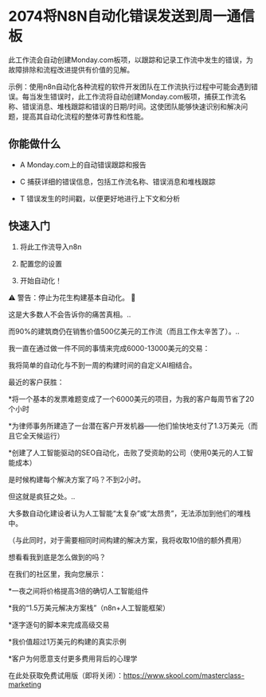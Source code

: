 # 2074将N8N自动化错误发送到周一通信板

此工作流会自动创建Monday.com板项，以跟踪和记录工作流中发生的错误，为故障排除和流程改进提供有价值的见解。

示例：使用n8n自动化各种流程的软件开发团队在工作流执行过程中可能会遇到错误。每当发生错误时，此工作流将自动创建Monday.com板项，捕获工作流名称、错误消息、堆栈跟踪和错误的日期/时间。这使团队能够快速识别和解决问题，提高其自动化流程的整体可靠性和性能。

## 你能做什么

- A Monday.com上的自动错误跟踪和报告

- C 捕获详细的错误信息，包括工作流名称、错误消息和堆栈跟踪

- T 错误发生的时间戳，以便更好地进行上下文和分析

## 快速入门

1.  将此工作流导入n8n

2.  配置您的设置

3.  开始自动化！

⚠️ 警告：停止为花生构建基本自动化。 🚫

这是大多数人不会告诉你的痛苦真相。..

而90%的建筑商仍在销售价值500亿美元的工作流（而且工作太辛苦了）。..

我一直在通过做一件不同的事情来完成6000-13000美元的交易：

我将简单的自动化与不到一周的构建时间的自定义AI相结合。

最近的客户获胜：

*将一个基本的发票难题变成了一个6000美元的项目，为我的客户每周节省了20个小时

*为律师事务所建造了一台潜在客户开发机器——他们愉快地支付了1.3万美元（而且它全天候运行）

*创建了人工智能驱动的SEO自动化，击败了受资助的公司（使用0美元的人工智能成本）

是时候构建每个解决方案了吗？不到2小时。

但这就是疯狂之处。..

大多数自动化建设者认为人工智能“太复杂”或“太昂贵”，无法添加到他们的堆栈中。

（与此同时，对于需要相同时间构建的解决方案，我将收取10倍的额外费用）

想看看我到底是怎么做到的吗？

在我们的社区里，我向您展示：

*一夜之间将价格提高3倍的确切人工智能组件

*我的“1.5万美元解决方案栈”（n8n+人工智能框架）

*逐字逐句的脚本来完成高级交易

*我价值超过1万美元的构建的真实示例

*客户为何愿意支付更多费用背后的心理学

在此处获取免费试用版（即将关闭）：https://www.skool.com/masterclass-marketing

